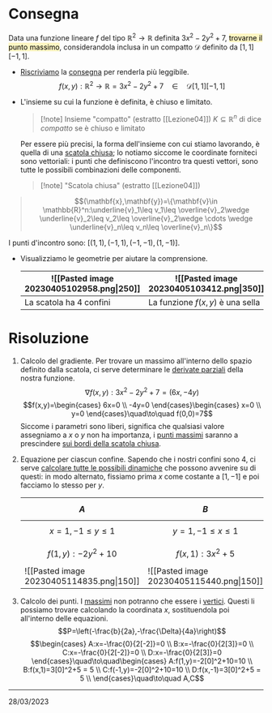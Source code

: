 ```toc
```
# Consegna
Data una funzione lineare $f$ del tipo $\mathbb{R}^2\to\mathbb{R}$ definita $3x^2-2y^2+7$, <mark style="background: #FFF3A3A6;">trovarne il punto massimo</mark>, considerandola inclusa in un compatto $\mathcal{D}$ definito da $[1,1][-1,1]$.
- <u>Riscriviamo</u> la <u>consegna</u> per renderla più leggibile.
  $$f(x,y):\mathbb{R}^2\to\mathbb{R}=3x^2-2y^2+7\quad\in\quad \mathcal{D}[1,1][-1,1]$$
- L'insieme su cui la funzione è definita, è chiuso e limitato.
  > [!note] Insieme "compatto" (estratto [[Lezione04]])
  > $\mathit{K}\subseteq \mathbb{R}^n$ di dice *compatto* se è chiuso e limitato
  
  Per essere più precisi, la forma dell'insieme con cui stiamo lavorando, è quella di una <u>scatola chiusa</u>; lo notiamo siccome le coordinate forniteci sono vettoriali: i punti che definiscono l'incontro tra questi vettori, sono tutte le possibili combinazioni delle componenti.
  > [!note] "Scatola chiusa" (estratto [[Lezione04]])
 >  $$(\mathbf{x},\mathbf{y})=\{\mathbf{v}\in \mathbb{R}^n:\underline{v}_1\leq v_1\leq \overline{v}_2\wedge \underline{v}_2\leq v_2\leq \overline{v}_2\wedge \cdots \wedge \underline{v}_n\leq v_n\leq \overline{v}_n\}$$
 
 I punti d'incontro sono: $[(1,1),(-1,1),(-1,-1),(1,-1)]$.
- Visualizziamo le geometrie per aiutare la comprensione.
  
  | ![[Pasted image 20230405102958.png\|250]] |   ![[Pasted image 20230405103412.png\|350]]  | 
  | ----------------------------------------- | --- |
  | La scatola ha 4 confini                  |  La funzione $f(x,y)$ è una sella   |

# Risoluzione
1. Calcolo del gradiente.
   Per trovare un massimo all'interno dello spazio definito dalla scatola, ci serve determinare le <u>derivate parziali</u> della nostra funzione.
   $$\nabla f(x,y):3x^2-2y^2+7=(6x,-4y)$$
   $$f(x,y)=\begin{cases}
   6x=0 \\
   -4y=0 
 \end{cases}\begin{cases}
 x=0 \\
 y=0
 \end{cases}\quad\to\quad f(0,0)=7$$
 Siccome i parametri sono liberi, significa che qualsiasi valore assegniamo a $x$ o $y$ non ha importanza, i <u>punti massimi</u> saranno a prescindere <u>sui bordi della scatola chiusa</u>.
2. Equazione per ciascun confine.
   Sapendo che i nostri confini sono 4, ci serve <u>calcolare tutte le possibili dinamiche</u> che possono avvenire su di questi: in modo alternato, fissiamo prima $x$ come costante a $[1,-1]$ e poi facciamo lo stesso per $y$.
   
   | $$A$$                 | $$B$$                  | $$C$$                   | $$D$$                   |
   | --------------------- | ---------------------- | ----------------------- | ----------------------- |
   | $$x=1,-1\leq y\leq1$$ | $$y=1,-1\leq x\leq 1$$ | $$x=-1,-1\leq y\leq 1$$ | $$y=-1,-1\leq x\leq 1$$ |
   | $$f(1,y):-2y^2+10$$   | $$f(x,1):3x^2+5$$      | $$f(-1,y):-2y^2+10$$    | $$f(x,-1):3x^2+5$$      |
   | ![[Pasted image 20230405114835.png\|150]]                      |           ![[Pasted image 20230405115440.png\|150]]             |          ![[Pasted image 20230405115107.png\|150]]               |          ![[Pasted image 20230405115509.png\|150]]               |
   
3. Calcolo dei punti.
   I <u>massimi</u> non potranno che essere i <u>vertici</u>. Questi li possiamo trovare calcolando la coordinata $x$, sostituendola poi all'interno delle equazioni.
   $$P=\left(-\frac{b}{2a},-\frac{\Delta}{4a}\right)$$
   $$\begin{cases}
   A:x=-\frac{0}{2[-2]}=0 \\
   B:x=-\frac{0}{2[3]}=0 \\
   C:x=-\frac{0}{2[-2]}=0 \\
   D:x=-\frac{0}{2[3]}=0
   \end{cases}\quad\to\quad\begin{cases}
   A:f(1,y)=-2[0]^2+10=10 \\
   B:f(x,1)=3[0]^2+5 = 5 \\
   C:f(-1,y)=-2[0]^2+10=10 \\
   D:f(x,-1)=3[0]^2+5 = 5 \\
   \end{cases}\quad\to\quad A,C$$
---
28/03/2023